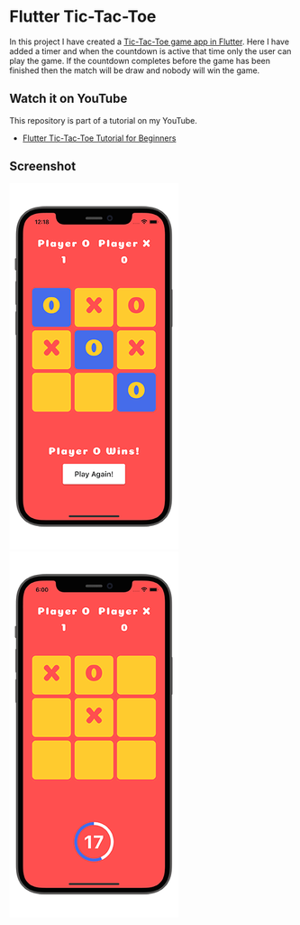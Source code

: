 # Flutter Tic-Tac-Toe

In this project I have created a [Tic-Tac-Toe game app in Flutter](https://youtu.be/ZWyeW6VWJC8). Here I have added a timer and when the countdown is active that time only the user can play the game. If the countdown completes before the game has been finished then the match will be draw and nobody will win the game.

## Watch it on YouTube
This repository is part of a tutorial on my YouTube.
- [Flutter Tic-Tac-Toe Tutorial for Beginners](https://youtu.be/ZWyeW6VWJC8)

## Screenshot
![Flutter Tic-Tac-Toe Game App](./iphone-tic-tac-toe.png)
![Flutter Tic-Tac-Toe Game App](./iphone-tic-tac-toe2.png)
